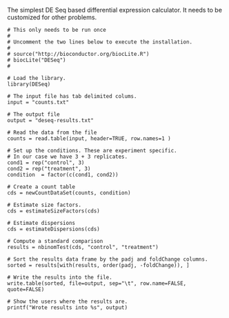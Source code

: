 The simplest DE Seq based differential expression calculator.
It needs to be customized for other problems.

	# This only needs to be run once
	#
	# Uncomment the two lines below to execute the installation.
	#
	# source("http://bioconductor.org/biocLite.R")
	# biocLite("DESeq")
	#

	# Load the library.
	library(DESeq)

	# The input file has tab delimited colums.
	input = "counts.txt"

	# The output file
	output = "deseq-results.txt"

	# Read the data from the file
	counts = read.table(input, header=TRUE, row.names=1 )

	# Set up the conditions. These are experiment specific.
	# In our case we have 3 + 3 replicates.
	cond1 = rep("control", 3)
	cond2 = rep("treatment", 3)
	condition  = factor(c(cond1, cond2))

	# Create a count table
	cds = newCountDataSet(counts, condition)

	# Estimate size factors.
	cds = estimateSizeFactors(cds)

	# Estimate dispersions
	cds = estimateDispersions(cds)

	# Compute a standard comparison
	results = nbinomTest(cds, "control", "treatment")

	# Sort the results data frame by the padj and foldChange columns.
	sorted = results[with(results, order(padj, -foldChange)), ]

	# Write the results into the file.
	write.table(sorted, file=output, sep="\t", row.name=FALSE, quote=FALSE)

	# Show the users where the results are.
	printf("Wrote results into %s", output)